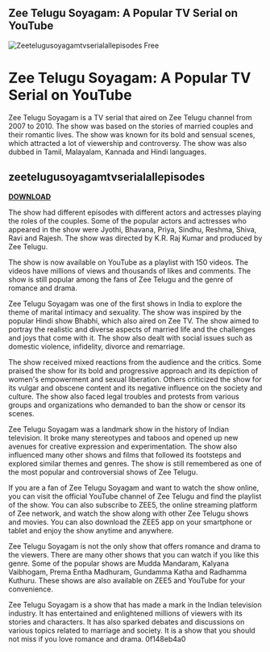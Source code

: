 ## Zee Telugu Soyagam: A Popular TV Serial on YouTube

 
![Zeetelugusoyagamtvserialallepisodes Free](https://encrypted-tbn2.gstatic.com/images?q=tbn:ANd9GcSo5zw88D4EDXkGd1yvSZxpLz4tf7RvHRRBTq8Bpdz5tteC4LzRJOB_7GM)

 
# Zee Telugu Soyagam: A Popular TV Serial on YouTube
 
Zee Telugu Soyagam is a TV serial that aired on Zee Telugu channel from 2007 to 2010. The show was based on the stories of married couples and their romantic lives. The show was known for its bold and sensual scenes, which attracted a lot of viewership and controversy. The show was also dubbed in Tamil, Malayalam, Kannada and Hindi languages.
 
## zeetelugusoyagamtvserialallepisodes


[**DOWNLOAD**](https://www.google.com/url?q=https%3A%2F%2Furluss.com%2F2tLpjW&sa=D&sntz=1&usg=AOvVaw18CenGeAJuqgwqKUreiV-C)

 
The show had different episodes with different actors and actresses playing the roles of the couples. Some of the popular actors and actresses who appeared in the show were Jyothi, Bhavana, Priya, Sindhu, Reshma, Shiva, Ravi and Rajesh. The show was directed by K.R. Raj Kumar and produced by Zee Telugu.
 
The show is now available on YouTube as a playlist with 150 videos. The videos have millions of views and thousands of likes and comments. The show is still popular among the fans of Zee Telugu and the genre of romance and drama.

Zee Telugu Soyagam was one of the first shows in India to explore the theme of marital intimacy and sexuality. The show was inspired by the popular Hindi show Bhabhi, which also aired on Zee TV. The show aimed to portray the realistic and diverse aspects of married life and the challenges and joys that come with it. The show also dealt with social issues such as domestic violence, infidelity, divorce and remarriage.
 
The show received mixed reactions from the audience and the critics. Some praised the show for its bold and progressive approach and its depiction of women's empowerment and sexual liberation. Others criticized the show for its vulgar and obscene content and its negative influence on the society and culture. The show also faced legal troubles and protests from various groups and organizations who demanded to ban the show or censor its scenes.
 
Zee Telugu Soyagam was a landmark show in the history of Indian television. It broke many stereotypes and taboos and opened up new avenues for creative expression and experimentation. The show also influenced many other shows and films that followed its footsteps and explored similar themes and genres. The show is still remembered as one of the most popular and controversial shows of Zee Telugu.

If you are a fan of Zee Telugu Soyagam and want to watch the show online, you can visit the official YouTube channel of Zee Telugu and find the playlist of the show. You can also subscribe to ZEE5, the online streaming platform of Zee network, and watch the show along with other Zee Telugu shows and movies. You can also download the ZEE5 app on your smartphone or tablet and enjoy the show anytime and anywhere.
 
Zee Telugu Soyagam is not the only show that offers romance and drama to the viewers. There are many other shows that you can watch if you like this genre. Some of the popular shows are Mudda Mandaram, Kalyana Vaibhogam, Prema Entha Madhuram, Gundamma Katha and Radhamma Kuthuru. These shows are also available on ZEE5 and YouTube for your convenience.
 
Zee Telugu Soyagam is a show that has made a mark in the Indian television industry. It has entertained and enlightened millions of viewers with its stories and characters. It has also sparked debates and discussions on various topics related to marriage and society. It is a show that you should not miss if you love romance and drama.
 0f148eb4a0
